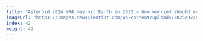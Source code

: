 ```yaml
---
title: "Asteroid 2024 YR4 may hit Earth in 2032 – how worried should we be?"
imageUrl: "https://images.newscientist.com/wp-content/uploads/2025/02/06115459/SEI_238678310.jpg?width=788"
index: 42
weight: 42
---
```

